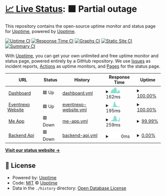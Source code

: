 # [📈 Live Status](https://status.eventnexo.co): <!--live status--> **🟧 Partial outage**

This repository contains the open-source uptime monitor and status page for [Upptime](https://upptime.js.org), powered by [Upptime](https://github.com/upptime/upptime).

[![Uptime CI](https://github.com/mrsz-innovate/status/workflows/Uptime%20CI/badge.svg)](https://github.com/mrsz-innovate/status/actions?query=workflow%3A%22Uptime+CI%22)
[![Response Time CI](https://github.com/mrsz-innovate/status/workflows/Response%20Time%20CI/badge.svg)](https://github.com/mrsz-innovate/status/actions?query=workflow%3A%22Response+Time+CI%22)
[![Graphs CI](https://github.com/mrsz-innovate/status/workflows/Graphs%20CI/badge.svg)](https://github.com/mrsz-innovate/status/actions?query=workflow%3A%22Graphs+CI%22)
[![Static Site CI](https://github.com/mrsz-innovate/status/workflows/Static%20Site%20CI/badge.svg)](https://github.com/mrsz-innovate/status/actions?query=workflow%3A%22Static+Site+CI%22)
[![Summary CI](https://github.com/mrsz-innovate/status/workflows/Summary%20CI/badge.svg)](https://github.com/mrsz-innovate/status/actions?query=workflow%3A%22Summary+CI%22)

With [Upptime](https://upptime.js.org), you can get your own unlimited and free uptime monitor and status page, powered entirely by a GitHub repository. We use [Issues](https://github.com/upptime/upptime/issues) as incident reports, [Actions](https://github.com/mrsz-innovate/status/actions) as uptime monitors, and [Pages](https://status.eventnexo.co) for the status page.

<!--start: status pages-->
<!-- This summary is generated by Upptime (https://github.com/upptime/upptime) -->
<!-- Do not edit this manually, your changes will be overwritten -->
<!-- prettier-ignore -->
| URL | Status | History | Response Time | Uptime |
| --- | ------ | ------- | ------------- | ------ |
| <img alt="" src="https://eventnexo.co/favicon.png" height="13"> [Dashboard](https://app.eventnexo.co) | 🟩 Up | [dashboard.yml](https://github.com/mrsz-innovate/status/commits/HEAD/history/dashboard.yml) | <details><summary><img alt="Response time graph" src="./graphs/dashboard/response-time-week.png" height="20"> 162ms</summary><br><a href="https://status.eventnexo.co/history/dashboard"><img alt="Response time 388" src="https://img.shields.io/endpoint?url=https%3A%2F%2Fraw.githubusercontent.com%2Fmrsz-innovate%2Fstatus%2FHEAD%2Fapi%2Fdashboard%2Fresponse-time.json"></a><br><a href="https://status.eventnexo.co/history/dashboard"><img alt="24-hour response time 117" src="https://img.shields.io/endpoint?url=https%3A%2F%2Fraw.githubusercontent.com%2Fmrsz-innovate%2Fstatus%2FHEAD%2Fapi%2Fdashboard%2Fresponse-time-day.json"></a><br><a href="https://status.eventnexo.co/history/dashboard"><img alt="7-day response time 162" src="https://img.shields.io/endpoint?url=https%3A%2F%2Fraw.githubusercontent.com%2Fmrsz-innovate%2Fstatus%2FHEAD%2Fapi%2Fdashboard%2Fresponse-time-week.json"></a><br><a href="https://status.eventnexo.co/history/dashboard"><img alt="30-day response time 398" src="https://img.shields.io/endpoint?url=https%3A%2F%2Fraw.githubusercontent.com%2Fmrsz-innovate%2Fstatus%2FHEAD%2Fapi%2Fdashboard%2Fresponse-time-month.json"></a><br><a href="https://status.eventnexo.co/history/dashboard"><img alt="1-year response time 388" src="https://img.shields.io/endpoint?url=https%3A%2F%2Fraw.githubusercontent.com%2Fmrsz-innovate%2Fstatus%2FHEAD%2Fapi%2Fdashboard%2Fresponse-time-year.json"></a></details> | <details><summary><a href="https://status.eventnexo.co/history/dashboard">100.00%</a></summary><a href="https://status.eventnexo.co/history/dashboard"><img alt="All-time uptime 99.97%" src="https://img.shields.io/endpoint?url=https%3A%2F%2Fraw.githubusercontent.com%2Fmrsz-innovate%2Fstatus%2FHEAD%2Fapi%2Fdashboard%2Fuptime.json"></a><br><a href="https://status.eventnexo.co/history/dashboard"><img alt="24-hour uptime 100.00%" src="https://img.shields.io/endpoint?url=https%3A%2F%2Fraw.githubusercontent.com%2Fmrsz-innovate%2Fstatus%2FHEAD%2Fapi%2Fdashboard%2Fuptime-day.json"></a><br><a href="https://status.eventnexo.co/history/dashboard"><img alt="7-day uptime 100.00%" src="https://img.shields.io/endpoint?url=https%3A%2F%2Fraw.githubusercontent.com%2Fmrsz-innovate%2Fstatus%2FHEAD%2Fapi%2Fdashboard%2Fuptime-week.json"></a><br><a href="https://status.eventnexo.co/history/dashboard"><img alt="30-day uptime 100.00%" src="https://img.shields.io/endpoint?url=https%3A%2F%2Fraw.githubusercontent.com%2Fmrsz-innovate%2Fstatus%2FHEAD%2Fapi%2Fdashboard%2Fuptime-month.json"></a><br><a href="https://status.eventnexo.co/history/dashboard"><img alt="1-year uptime 99.97%" src="https://img.shields.io/endpoint?url=https%3A%2F%2Fraw.githubusercontent.com%2Fmrsz-innovate%2Fstatus%2FHEAD%2Fapi%2Fdashboard%2Fuptime-year.json"></a></details>
| <img alt="" src="https://eventnexo.co/favicon.png" height="13"> [Eventnexo Website](https://eventnexo.co) | 🟩 Up | [eventnexo-website.yml](https://github.com/mrsz-innovate/status/commits/HEAD/history/eventnexo-website.yml) | <details><summary><img alt="Response time graph" src="./graphs/eventnexo-website/response-time-week.png" height="20"> 195ms</summary><br><a href="https://status.eventnexo.co/history/eventnexo-website"><img alt="Response time 265" src="https://img.shields.io/endpoint?url=https%3A%2F%2Fraw.githubusercontent.com%2Fmrsz-innovate%2Fstatus%2FHEAD%2Fapi%2Feventnexo-website%2Fresponse-time.json"></a><br><a href="https://status.eventnexo.co/history/eventnexo-website"><img alt="24-hour response time 90" src="https://img.shields.io/endpoint?url=https%3A%2F%2Fraw.githubusercontent.com%2Fmrsz-innovate%2Fstatus%2FHEAD%2Fapi%2Feventnexo-website%2Fresponse-time-day.json"></a><br><a href="https://status.eventnexo.co/history/eventnexo-website"><img alt="7-day response time 195" src="https://img.shields.io/endpoint?url=https%3A%2F%2Fraw.githubusercontent.com%2Fmrsz-innovate%2Fstatus%2FHEAD%2Fapi%2Feventnexo-website%2Fresponse-time-week.json"></a><br><a href="https://status.eventnexo.co/history/eventnexo-website"><img alt="30-day response time 248" src="https://img.shields.io/endpoint?url=https%3A%2F%2Fraw.githubusercontent.com%2Fmrsz-innovate%2Fstatus%2FHEAD%2Fapi%2Feventnexo-website%2Fresponse-time-month.json"></a><br><a href="https://status.eventnexo.co/history/eventnexo-website"><img alt="1-year response time 265" src="https://img.shields.io/endpoint?url=https%3A%2F%2Fraw.githubusercontent.com%2Fmrsz-innovate%2Fstatus%2FHEAD%2Fapi%2Feventnexo-website%2Fresponse-time-year.json"></a></details> | <details><summary><a href="https://status.eventnexo.co/history/eventnexo-website">100.00%</a></summary><a href="https://status.eventnexo.co/history/eventnexo-website"><img alt="All-time uptime 99.97%" src="https://img.shields.io/endpoint?url=https%3A%2F%2Fraw.githubusercontent.com%2Fmrsz-innovate%2Fstatus%2FHEAD%2Fapi%2Feventnexo-website%2Fuptime.json"></a><br><a href="https://status.eventnexo.co/history/eventnexo-website"><img alt="24-hour uptime 100.00%" src="https://img.shields.io/endpoint?url=https%3A%2F%2Fraw.githubusercontent.com%2Fmrsz-innovate%2Fstatus%2FHEAD%2Fapi%2Feventnexo-website%2Fuptime-day.json"></a><br><a href="https://status.eventnexo.co/history/eventnexo-website"><img alt="7-day uptime 100.00%" src="https://img.shields.io/endpoint?url=https%3A%2F%2Fraw.githubusercontent.com%2Fmrsz-innovate%2Fstatus%2FHEAD%2Fapi%2Feventnexo-website%2Fuptime-week.json"></a><br><a href="https://status.eventnexo.co/history/eventnexo-website"><img alt="30-day uptime 99.96%" src="https://img.shields.io/endpoint?url=https%3A%2F%2Fraw.githubusercontent.com%2Fmrsz-innovate%2Fstatus%2FHEAD%2Fapi%2Feventnexo-website%2Fuptime-month.json"></a><br><a href="https://status.eventnexo.co/history/eventnexo-website"><img alt="1-year uptime 99.97%" src="https://img.shields.io/endpoint?url=https%3A%2F%2Fraw.githubusercontent.com%2Fmrsz-innovate%2Fstatus%2FHEAD%2Fapi%2Feventnexo-website%2Fuptime-year.json"></a></details>
| <img alt="" src="https://eventnexo.co/favicon.png" height="13"> [Me App](https://eventnexo.me) | 🟥 Down | [me-app.yml](https://github.com/mrsz-innovate/status/commits/HEAD/history/me-app.yml) | <details><summary><img alt="Response time graph" src="./graphs/me-app/response-time-week.png" height="20"> 259ms</summary><br><a href="https://status.eventnexo.co/history/me-app"><img alt="Response time 306" src="https://img.shields.io/endpoint?url=https%3A%2F%2Fraw.githubusercontent.com%2Fmrsz-innovate%2Fstatus%2FHEAD%2Fapi%2Fme-app%2Fresponse-time.json"></a><br><a href="https://status.eventnexo.co/history/me-app"><img alt="24-hour response time 437" src="https://img.shields.io/endpoint?url=https%3A%2F%2Fraw.githubusercontent.com%2Fmrsz-innovate%2Fstatus%2FHEAD%2Fapi%2Fme-app%2Fresponse-time-day.json"></a><br><a href="https://status.eventnexo.co/history/me-app"><img alt="7-day response time 259" src="https://img.shields.io/endpoint?url=https%3A%2F%2Fraw.githubusercontent.com%2Fmrsz-innovate%2Fstatus%2FHEAD%2Fapi%2Fme-app%2Fresponse-time-week.json"></a><br><a href="https://status.eventnexo.co/history/me-app"><img alt="30-day response time 282" src="https://img.shields.io/endpoint?url=https%3A%2F%2Fraw.githubusercontent.com%2Fmrsz-innovate%2Fstatus%2FHEAD%2Fapi%2Fme-app%2Fresponse-time-month.json"></a><br><a href="https://status.eventnexo.co/history/me-app"><img alt="1-year response time 306" src="https://img.shields.io/endpoint?url=https%3A%2F%2Fraw.githubusercontent.com%2Fmrsz-innovate%2Fstatus%2FHEAD%2Fapi%2Fme-app%2Fresponse-time-year.json"></a></details> | <details><summary><a href="https://status.eventnexo.co/history/me-app">99.99%</a></summary><a href="https://status.eventnexo.co/history/me-app"><img alt="All-time uptime 99.99%" src="https://img.shields.io/endpoint?url=https%3A%2F%2Fraw.githubusercontent.com%2Fmrsz-innovate%2Fstatus%2FHEAD%2Fapi%2Fme-app%2Fuptime.json"></a><br><a href="https://status.eventnexo.co/history/me-app"><img alt="24-hour uptime 99.95%" src="https://img.shields.io/endpoint?url=https%3A%2F%2Fraw.githubusercontent.com%2Fmrsz-innovate%2Fstatus%2FHEAD%2Fapi%2Fme-app%2Fuptime-day.json"></a><br><a href="https://status.eventnexo.co/history/me-app"><img alt="7-day uptime 99.99%" src="https://img.shields.io/endpoint?url=https%3A%2F%2Fraw.githubusercontent.com%2Fmrsz-innovate%2Fstatus%2FHEAD%2Fapi%2Fme-app%2Fuptime-week.json"></a><br><a href="https://status.eventnexo.co/history/me-app"><img alt="30-day uptime 99.94%" src="https://img.shields.io/endpoint?url=https%3A%2F%2Fraw.githubusercontent.com%2Fmrsz-innovate%2Fstatus%2FHEAD%2Fapi%2Fme-app%2Fuptime-month.json"></a><br><a href="https://status.eventnexo.co/history/me-app"><img alt="1-year uptime 99.99%" src="https://img.shields.io/endpoint?url=https%3A%2F%2Fraw.githubusercontent.com%2Fmrsz-innovate%2Fstatus%2FHEAD%2Fapi%2Fme-app%2Fuptime-year.json"></a></details>
| <img alt="" src="https://eventnexo.co/favicon.png" height="13"> [Backend Api](https://api.eventnexo.co/api) | 🟥 Down | [backend-api.yml](https://github.com/mrsz-innovate/status/commits/HEAD/history/backend-api.yml) | <details><summary><img alt="Response time graph" src="./graphs/backend-api/response-time-week.png" height="20"> 0ms</summary><br><a href="https://status.eventnexo.co/history/backend-api"><img alt="Response time 391" src="https://img.shields.io/endpoint?url=https%3A%2F%2Fraw.githubusercontent.com%2Fmrsz-innovate%2Fstatus%2FHEAD%2Fapi%2Fbackend-api%2Fresponse-time.json"></a><br><a href="https://status.eventnexo.co/history/backend-api"><img alt="24-hour response time 0" src="https://img.shields.io/endpoint?url=https%3A%2F%2Fraw.githubusercontent.com%2Fmrsz-innovate%2Fstatus%2FHEAD%2Fapi%2Fbackend-api%2Fresponse-time-day.json"></a><br><a href="https://status.eventnexo.co/history/backend-api"><img alt="7-day response time 0" src="https://img.shields.io/endpoint?url=https%3A%2F%2Fraw.githubusercontent.com%2Fmrsz-innovate%2Fstatus%2FHEAD%2Fapi%2Fbackend-api%2Fresponse-time-week.json"></a><br><a href="https://status.eventnexo.co/history/backend-api"><img alt="30-day response time 0" src="https://img.shields.io/endpoint?url=https%3A%2F%2Fraw.githubusercontent.com%2Fmrsz-innovate%2Fstatus%2FHEAD%2Fapi%2Fbackend-api%2Fresponse-time-month.json"></a><br><a href="https://status.eventnexo.co/history/backend-api"><img alt="1-year response time 391" src="https://img.shields.io/endpoint?url=https%3A%2F%2Fraw.githubusercontent.com%2Fmrsz-innovate%2Fstatus%2FHEAD%2Fapi%2Fbackend-api%2Fresponse-time-year.json"></a></details> | <details><summary><a href="https://status.eventnexo.co/history/backend-api">0.00%</a></summary><a href="https://status.eventnexo.co/history/backend-api"><img alt="All-time uptime 38.84%" src="https://img.shields.io/endpoint?url=https%3A%2F%2Fraw.githubusercontent.com%2Fmrsz-innovate%2Fstatus%2FHEAD%2Fapi%2Fbackend-api%2Fuptime.json"></a><br><a href="https://status.eventnexo.co/history/backend-api"><img alt="24-hour uptime 0.00%" src="https://img.shields.io/endpoint?url=https%3A%2F%2Fraw.githubusercontent.com%2Fmrsz-innovate%2Fstatus%2FHEAD%2Fapi%2Fbackend-api%2Fuptime-day.json"></a><br><a href="https://status.eventnexo.co/history/backend-api"><img alt="7-day uptime 0.00%" src="https://img.shields.io/endpoint?url=https%3A%2F%2Fraw.githubusercontent.com%2Fmrsz-innovate%2Fstatus%2FHEAD%2Fapi%2Fbackend-api%2Fuptime-week.json"></a><br><a href="https://status.eventnexo.co/history/backend-api"><img alt="30-day uptime 1.38%" src="https://img.shields.io/endpoint?url=https%3A%2F%2Fraw.githubusercontent.com%2Fmrsz-innovate%2Fstatus%2FHEAD%2Fapi%2Fbackend-api%2Fuptime-month.json"></a><br><a href="https://status.eventnexo.co/history/backend-api"><img alt="1-year uptime 38.84%" src="https://img.shields.io/endpoint?url=https%3A%2F%2Fraw.githubusercontent.com%2Fmrsz-innovate%2Fstatus%2FHEAD%2Fapi%2Fbackend-api%2Fuptime-year.json"></a></details>

<!--end: status pages-->

[**Visit our status website →**](https://status.eventnexo.co)

## 📄 License

- Powered by: [Upptime](https://github.com/upptime/upptime)
- Code: [MIT](./LICENSE) © [Upptime](https://upptime.js.org)
- Data in the `./history` directory: [Open Database License](https://opendatacommons.org/licenses/odbl/1-0/)
